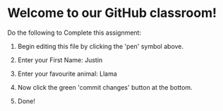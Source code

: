 # Welcome to our GitHub classroom!

Do the following to Complete this assignment:

1. Begin editing this file by clicking the 'pen' symbol above.

2. Enter your First Name: Justin 

3. Enter your favourite animal: Llama

4. Now click the green 'commit changes' button at the bottom.

5. Done!
